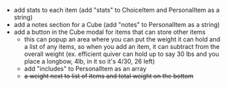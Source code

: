 - add stats to each item (add "stats" to ChoiceItem and PersonalItem as a string)
- add a notes section for a Cube (add "notes" to PersonalItem as a string)
- add a button in the Cube modal for items that can store other items
  - this can popup an area where you can put the weight it can hold and a list of any items,
    so when you add an item, it can subtract from the overall weight
    (ex. efficient quiver can hold up to say 30 lbs and you place a longbow, 4lb, in it so it's 4/30, 26 left)
  - add "includes" to PersonalItem as an array
  - ~~a weight next to list of items and total weight on the bottom~~
